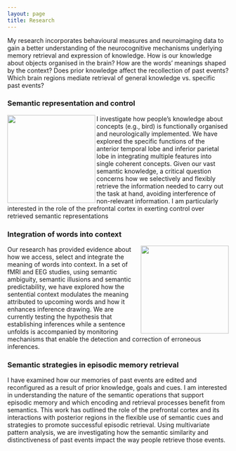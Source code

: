 ```yaml
---
layout: page
title: Research
---
```


My research incorporates behavioural measures and neuroimaging data to gain a better understanding of the neurocognitive mechanisms underlying memory retrieval and expression of knowledge. How is our knowledge about objects organised in the brain? How are the words’ meanings shaped by the context? Does prior knowledge affect the recollection of past events? Which brain regions mediate retrieval of general knowledge vs. specific past events? 

### Semantic representation and control 

<img align="left" width="200" src="https://alraposo.github.io/birds2.jpg">I investigate how people’s knowledge about concepts (e.g., bird) is functionally organised and neurologically implemented. We have explored the specific functions of the anterior temporal lobe and inferior parietal lobe in integrating multiple features into single coherent concepts. Given our vast semantic knowledge, a critical question concerns how we selectively and flexibly retrieve the information needed to carry out the task at hand, avoiding interference of non-relevant information. I am particularly interested in the role of the prefrontal cortex in exerting control over retrieved semantic representations

### Integration of words into context

<img align="right" width="200" src="https://alraposo.github.io/birds2.jpg">Our research has provided evidence about how we access, select and integrate the meaning of words into context. In a set of fMRI and EEG studies, using semantic ambiguity, semantic illusions and semantic predictability, we have explored how the sentential context modulates the meaning attributed to upcoming words and how it enhances inference drawing. We are currently testing the hypothesis that establishing inferences while a sentence unfolds is accompanied by monitoring mechanisms that enable the detection and correction of erroneous inferences.

### Semantic strategies in episodic memory retrieval

I have examined how our memories of past events are edited and reconfigured as a result of prior knowledge, goals and cues. I am interested in understanding the nature of the semantic operations that support episodic memory and which encoding and retrieval processes benefit from semantics. This work has outlined the role of the prefrontal cortex and its interactions with posterior regions in the flexible use of semantic cues and strategies to promote successful episodic retrieval. Using multivariate pattern analysis, we are investigating how the semantic similarity and distinctiveness of past events impact the way people retrieve those events.
